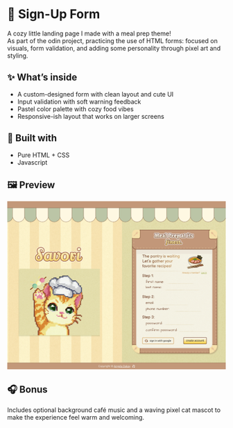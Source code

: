 # 🥗 Sign-Up Form

A cozy little landing page I made with a meal prep theme!  
As part of the odin project, practicing the use of HTML forms: focused on visuals, form validation, and adding some personality through pixel art and styling.

## ✨ What’s inside

- A custom-designed form with clean layout and cute UI
- Input validation with soft warning feedback
- Pastel color palette with cozy food vibes
- Responsive-ish layout that works on larger screens

## 🧰 Built with

- Pure HTML + CSS  
- Javascript

## 🖼️ Preview

![Screenshot](./assets/img/landing-page.png)

## 🎧 Bonus

Includes optional background café music and a waving pixel cat mascot to make the experience feel warm and welcoming.
